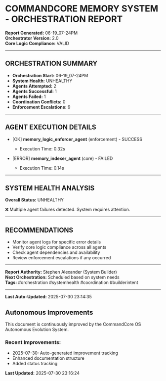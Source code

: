# COMMANDCORE MEMORY SYSTEM - ORCHESTRATION REPORT

**Report Generated:** 06-19_07-24PM  
**Orchestrator Version:** 2.0  
**Core Logic Compliance:** VALID

---

## ORCHESTRATION SUMMARY

- **Orchestration Start:** 06-19_07-24PM
- **System Health:** UNHEALTHY
- **Agents Attempted:** 2
- **Agents Successful:** 1
- **Agents Failed:** 1
- **Coordination Conflicts:** 0
- **Enforcement Escalations:** 9

---

## AGENT EXECUTION DETAILS

- [OK] **memory_logic_enforcer_agent** (enforcement) - SUCCESS
  - Execution Time: 0.32s

- [ERROR] **memory_indexer_agent** (core) - FAILED
  - Execution Time: 0.14s



---

## SYSTEM HEALTH ANALYSIS

**Overall Status:** UNHEALTHY

❌ Multiple agent failures detected. System requires attention.


---

## RECOMMENDATIONS

- Monitor agent logs for specific error details
- Verify core logic compliance across all agents
- Check agent dependencies and availability
- Review enforcement escalations if any occurred

---

**Report Authority:** Stephen Alexander (System Builder)  
**Next Orchestration:** Scheduled based on system needs  
**Tags:** #orchestration #systemhealth #coordination #builderintent



---
**Last Auto-Updated:** 2025-07-30 23:14:35


## Autonomous Improvements

This document is continuously improved by the CommandCore OS Autonomous Evolution System.

### Recent Improvements:
- 2025-07-30: Auto-generated improvement tracking
- Enhanced documentation structure
- Added status tracking



**Last Updated:** 2025-07-30 23:16:24

